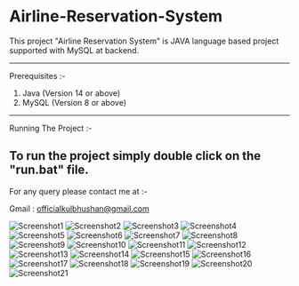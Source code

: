 # Airline-Reservation-System
This project "Airline Reservation System" is JAVA language based project supported with MySQL at backend.

---------------------------------------------------------------
Prerequisites :-

1. Java (Version 14 or above)
2. MySQL (Version 8 or above)

---------------------------------------------------------------
Running The Project :-

To run the project simply double click on the "run.bat" file.
---------------------------------------------------------------

For any query please contact me at :-

Gmail : officialkulbhushan@gmail.com

![Screenshot1](https://github.com/developer-kulbhushan/Airline-Reservation-System/blob/master/Screenshots/01.PNG)
![Screenshot2](https://github.com/developer-kulbhushan/Airline-Reservation-System/blob/master/Screenshots/02.PNG)
![Screenshot3](https://github.com/developer-kulbhushan/Airline-Reservation-System/blob/master/Screenshots/03.PNG)
![Screenshot4](https://github.com/developer-kulbhushan/Airline-Reservation-System/blob/master/Screenshots/04.PNG)
![Screenshot5](https://github.com/developer-kulbhushan/Airline-Reservation-System/blob/master/Screenshots/05.PNG)
![Screenshot6](https://github.com/developer-kulbhushan/Airline-Reservation-System/blob/master/Screenshots/06.PNG)
![Screenshot7](https://github.com/developer-kulbhushan/Airline-Reservation-System/blob/master/Screenshots/07.PNG)
![Screenshot8](https://github.com/developer-kulbhushan/Airline-Reservation-System/blob/master/Screenshots/08.PNG)
![Screenshot9](https://github.com/developer-kulbhushan/Airline-Reservation-System/blob/master/Screenshots/09.PNG)
![Screenshot10](https://github.com/developer-kulbhushan/Airline-Reservation-System/blob/master/Screenshots/10.PNG)
![Screenshot11](https://github.com/developer-kulbhushan/Airline-Reservation-System/blob/master/Screenshots/11.PNG)
![Screenshot12](https://github.com/developer-kulbhushan/Airline-Reservation-System/blob/master/Screenshots/12.PNG)
![Screenshot13](https://github.com/developer-kulbhushan/Airline-Reservation-System/blob/master/Screenshots/13.PNG)
![Screenshot14](https://github.com/developer-kulbhushan/Airline-Reservation-System/blob/master/Screenshots/14.PNG)
![Screenshot15](https://github.com/developer-kulbhushan/Airline-Reservation-System/blob/master/Screenshots/15.PNG)
![Screenshot16](https://github.com/developer-kulbhushan/Airline-Reservation-System/blob/master/Screenshots/16.PNG)
![Screenshot17](https://github.com/developer-kulbhushan/Airline-Reservation-System/blob/master/Screenshots/17.PNG)
![Screenshot18](https://github.com/developer-kulbhushan/Airline-Reservation-System/blob/master/Screenshots/18.PNG)
![Screenshot19](https://github.com/developer-kulbhushan/Airline-Reservation-System/blob/master/Screenshots/19.PNG)
![Screenshot20](https://github.com/developer-kulbhushan/Airline-Reservation-System/blob/master/Screenshots/20.PNG)
![Screenshot21](https://github.com/developer-kulbhushan/Airline-Reservation-System/blob/master/Screenshots/21.PNG)
